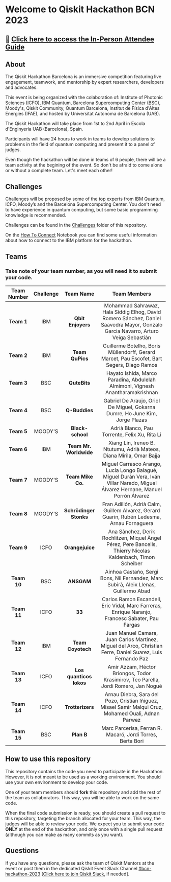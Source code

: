 # **Welcome to Qiskit Hackathon BCN 2023**

## 📄  [Click here to access the In-Person Attendee Guide](https://docs.google.com/presentation/d/1nfg607ooJaA4KhBDBFBsJHK_Io-5Qm-0)

## **About**

The Qiskit Hackathon Barcelona is an immersive competition featuring live engagement, teamwork, and mentorship by expert researchers, developers and advocates.

This event is being organized with the colaboration of: Institute of Photonic Sciences (ICFO), IBM Quantum, Barcelona Supercomputing Center (BSC), Moody's, Qiskit Community, Quantum Barcelona, Institut de Física d'Altes Energies (IFAE), and hosted by Universitat Autònoma de Barcelona (UAB).

The Qiskit Hackathon will take place from 1st to 2nd April in Escola d'Enginyeria UAB (Barcelona), Spain.

Participants will have 24 hours to work in teams to develop solutions to problems in the field of quantum computing and present it to a panel of judges.

Even though the hackathon will be done in teams of 6 people, there will be a team activity at the begining of the event.
So don't be afraid to come alone or without a complete team. Let's meet each other!

## **Challenges**

Challenges will be proposed by some of the top experts from IBM Quantum, ICFO, Moody’s and the Barcelona Supercomputing Center.
You don't need to have experience in quantum computing, but some basic programming knowledge is recommended.

Challenges can be found in the [Challenges](challenges/) folder of this repository.

On the [How To Connect](How_To_Connect.ipynb) Notebook you can find some useful information about how to connect to the IBM platform for the hackathon.

## **Teams**

### **Take note of your team number, as you will need it to submit your code.**

| Team Number | Challenge | Team Name | Team Members |
| :---------: | :-------: | :-------: | :----------: |
| **Team 1** | IBM | **Qbit Enjoyers** | Mohammad Sahrawaz, Hala Siddig Elhog, David Romero Sánchez, Daniel Saavedra Mayor, Gonzalo Garcia Navarro, Arturo Veiga Sebastián |
| **Team 2** | IBM | **Team QuPics** | Guillerme Botelho, Boris Müllendorff, Gerard Marcet, Pau Escofet, Bart Segers, Diago Ramos |
| **Team 3** | BSC | **QuteBits** | Hayato Ishida, Marco Paradina, Abdulelah Almimoni, Vignesh Anantharamakrishnan |
| **Team 4** | BSC | **Q-Buddies** | Gabriel De Araujo, Oriol De Miguel, Gokarna Dumre, Ho June Kim, Jorge Plazas |
| **Team 5** | MOODY'S | **Black-school** | Adrià Blanco, Pau Torrente, Felix Xu, Rita Li |
| **Team 6** | IBM | **Team Mr. Worldwide** | Xiang Lin, Ireneo B. Ntutumu, Adrià Mateos, Diana Mirila, Omar Bajja |
| **Team 7** | MOODY'S | **Team Mike Co.** | Miguel Carrasco Arango, Lucía Longo Balagué, Miguel Durán Vera, Iván Villar Naredo, Miguel Álvarez Hernane, Manuel Porrón Álvarez |
| **Team 8** | MOODY'S | **Schrödinger Stonks** | Fran Adillón, Adrià Calm, Guillem Alvarez, Gerard Guarin, Rubén Ledesma, Arnau Fornaguera |
| **Team 9** | ICFO | **Orangejuice** | Ana Sànchez, Derik Rochlitzen, Miquel Àngel Pérez, Pere Bancells, Thierry Nicolas Kaldenbach, Timon Scheiber |
| **Team 10** | BSC | **ANSGAM** | Ainhoa Castaño, Sergi Bons, Nil Fernandez, Marc Subirà, Aleix Llenas, Guillermo Abad |
| **Team 11** | ICFO | **33** | Carlos Ramon Escandell, Eric Vidal, Marc Farreras, Enrique Naranjo, Francesc Sabater, Pau Fargas |
| **Team 12** | IBM | **Team Coyotech** | Juan Manuel Camara, Juan Carlos Martinez, Miguel del Arco, Christian Ferre, Daniel Suarez, Luis Fernando Paz |
| **Team 13** | ICFO | **Los quanticos lokos** | Amir Azzam, Héctor Briongos, Todor Krasimirov, Teo Parella, Jordi Romero, Jan Nogué |
| **Team 14** | ICFO | **Trotterizers** | Arnau Diebra, Sara del Pozo, Cristian Iñiguez, Misael Samir Malqui Cruz, Mohamed Ouali, Adnan Parwez |
| **Team 15** | BSC | **Plan B** | Marc Parcerisa, Ferran R. Macaró, Jordi Torres, Berta Bori |

## **How to use this repository**

This repository contains the code you need to participate in the Hackathon. However, it is not meant to be used as a working environment. You should use your own environment to develop your code.

One of your team members should **fork** this repository and add the rest of the team as collaborators. This way, you will be able to work on the same code.

When the final code submission is ready, you should create a pull request to this repository, targeting the branch allocated for your team. This way, the judges will be able to review your code.
We expect you to submit your code **ONLY** at the end of the hackathon, and only once with a single pull request (although you can make as many commits as you want).

## Questions

If you have any questions, please ask the team of Qiskit Mentors at the event or post them in the dedicated Qiskit Event
Slack Channel [#bcn-hackathon-2023](https://qiskit.slack.com/archives/C04UARD1LDC) [[Click here to join Qiskit Slack](https://ibm.co/joinqiskitslack), if needed].
